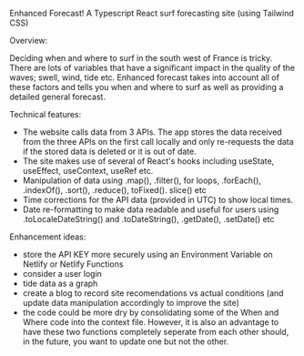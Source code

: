 Enhanced Forecast! A Typescript React surf forecasting site (using Tailwind CSS)

Overview:

Deciding when and where to surf in the south west of France is tricky. There are lots of variables that have a significant impact in the quality of the waves; swell, wind, tide etc. Enhanced forecast takes into account all of these factors and tells you when and where to surf as well as providing a detailed general forecast. 

Technical features: 

- The website calls data from 3 APIs. The app stores the data received from the three APIs on the first call locally and only re-requests the data if the stored data is deleted or it is out of date.
- The site makes use of several of React's hooks including useState, useEffect, useContext, useRef etc.
- Manipulation of data using .map(), .filter(), for loops, .forEach(), .indexOf(), .sort(), .reduce(), toFixed(). slice() etc
- Time corrections for the API data (provided in UTC) to show local times.
- Date re-formatting to make data readable and useful for users using .toLocaleDateString() and .toDateString(), .getDate(), .setDate() etc

Enhancement ideas:

- store the API KEY more securely using an Environment Variable on Netlify or Netlify Functions
- consider a user login
- tide data as a graph  
- create a blog to record site recomendations vs actual conditions (and update data manipulation accordingly to improve the site)
- the code could be more dry by consolidating some of the When and Where code into the context file. However, it is also an advantage to have these two functions completely seperate from each other should, in the future, you want to update one but not the other.  
